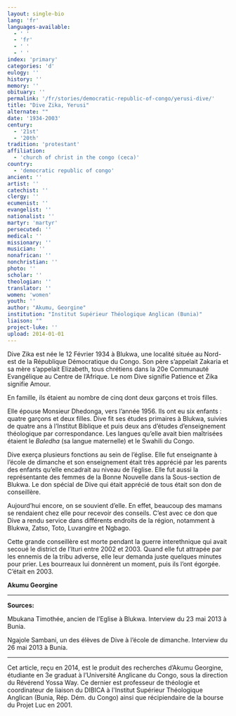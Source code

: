 ```yaml
---
layout: single-bio
lang: 'fr'
languages-available:
  - ' '
  - 'fr'
  - ' '
  - ' '
index: 'primary'
categories: 'd'
eulogy: ''
history: ''
memory: ''
obituary: ''
permalink: '/fr/stories/democratic-republic-of-congo/yerusi-dive/'
title: "Dive Zika, Yerusi"
alternate: ""
date: '1934-2003'
century:
  - '21st'
  - '20th'
tradition: 'protestant'
affiliation:
  - 'church of christ in the congo (ceca)'
country:
  - 'democratic republic of congo'
ancient: ''
artist: ''
catechist: ''
clergy: ''
ecumenist: ''
evangelist: ''
nationalist: ''
martyr: 'martyr'
persecuted: ''
medical: ''
missionary: ''
musician: ''
nonafrican: ''
nonchristian: ''
photo: ''
scholar: ''
theologian: ''
translator: ''
women: 'women'
youth: ''
author: "Akumu, Georgine"
institution: "Institut Supérieur Théologique Anglican (Bunia)"
liaison: ""
project-luke: ''
upload: 2014-01-01
---
```




Dive Zika est née le 12 Février 1934 à Blukwa, une localité située au Nord-est de la République Démocratique du Congo. Son père s’appelait Zakaria et sa mère s’appelait Elizabeth, tous chrétiens dans la 20e Communauté Evangélique au Centre de l’Afrique. Le nom Dive signifie Patience et Zika signifie Amour.

En famille, ils étaient au nombre de cinq dont deux garçons et trois filles.

Elle épouse Monsieur Dhedonga, vers l’année 1956. Ils ont eu six enfants : quatre garçons et deux filles. Dive fit ses études primaires à Blukwa, suivies de quatre ans à l’Institut Biblique et puis deux ans d’études d’enseignement théologique par correspondance. Les langues qu’elle avait bien maîtrisées étaient le *Baledha* (sa langue maternelle) et le Swahili du Congo.

Dive exerça plusieurs fonctions au sein de l’église.  Elle fut enseignante à l’école de dimanche et son enseignement était très apprécié par les parents des enfants qu’elle encadrait au niveau de l’église. Elle fut aussi la représentante des femmes de la Bonne Nouvelle dans la Sous-section de Blukwa. Le don spécial de Dive qui était apprécié de tous était son don de conseillère.

Aujourd’hui encore, on se souvient d’elle. En effet, beaucoup des mamans se rendaient chez elle pour recevoir des conseils. C’est avec ce don que Dive a rendu service dans différents endroits de la région, notamment à Blukwa, Zatso, Toto, Luvangire et  Ngbago.

Cette grande conseillère est morte pendant la guerre interethnique qui avait secoué le district de l’Ituri entre 2002 et 2003. Quand elle fut attrapée par les ennemis de la tribu adverse, elle leur demanda juste quelques minutes pour prier. Les bourreaux lui donnèrent un moment, puis ils l’ont égorgée. C’était en 2003.

**Akumu Georgine**

---

**Sources:**

Mbukana Timothée, ancien de l’Eglise à Blukwa. Interview du 23 mai 2013 à Bunia.

Ngajole Sambani, un des élèves de Dive à l’école de dimanche. Interview du 26 mai 2013 à Bunia.

---

Cet article, reçu en 2014, est le produit des recherches d’Akumu Georgine, étudiante en 3e graduat à l’Université Anglicane du Congo, sous la direction du Révérend Yossa Way. Ce dernier est professeur de théologie et coordinateur de liaison du DIBICA à l'Institut Supérieur Théologique Anglican (Bunia, Rép. Dém. du Congo) ainsi que récipiendaire de la bourse du Projet Luc en 2001.

